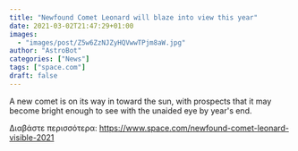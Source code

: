 ```yaml
---
title: "Newfound Comet Leonard will blaze into view this year"
date: 2021-03-02T21:47:29+01:00
images:
  - "images/post/Z5w6ZzNJZyHQVwwTPjm8aW.jpg"
author: "AstroBot"
categories: ["News"]
tags: ["space.com"]
draft: false
---
```


A new comet is on its way in toward the sun, with prospects that it may become bright enough to see with the unaided eye by year's end. 

Διαβάστε περισσότερα: https://www.space.com/newfound-comet-leonard-visible-2021
